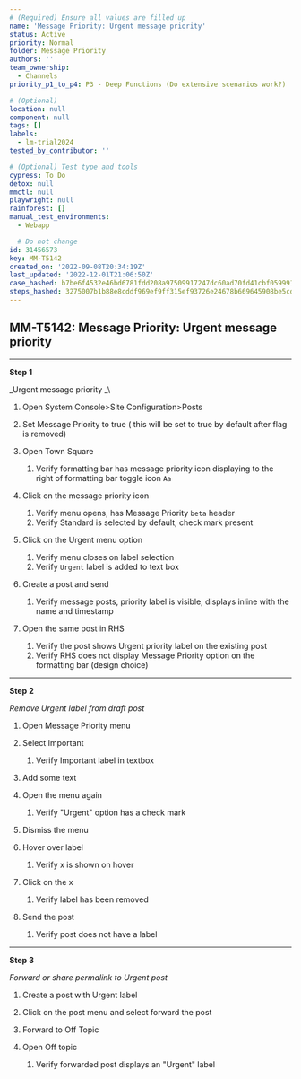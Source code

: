 ```yaml
---
# (Required) Ensure all values are filled up
name: 'Message Priority: Urgent message priority'
status: Active
priority: Normal
folder: Message Priority
authors: ''
team_ownership:
  - Channels
priority_p1_to_p4: P3 - Deep Functions (Do extensive scenarios work?)

# (Optional)
location: null
component: null
tags: []
labels:
  - lm-trial2024
tested_by_contributor: ''

# (Optional) Test type and tools
cypress: To Do
detox: null
mmctl: null
playwright: null
rainforest: []
manual_test_environments:
  - Webapp

  # Do not change
id: 31456573
key: MM-T5142
created_on: '2022-09-08T20:34:19Z'
last_updated: '2022-12-01T21:06:50Z'
case_hashed: b7be6f4532e46bd6781fdd208a97509917247dc60ad70fd41cbf0599911a1ca6a6d1963795624f648a1cb98749034c75
steps_hashed: 3275007b1b88e8cddf969ef9ff315ef93726e24678b669645908be5cddf431b49de62edc86c89fc0fb9bb3c55eecbae4
---
```


<!-- (Auto-generated) Based on frontmatter's "key" and "name" -->

## MM-T5142: Message Priority: Urgent message priority

---

**Step 1**

\_Urgent message priority \_\\

1. Open System Console>Site Configuration>Posts

2. Set Message Priority to true ( this will be set to true by default after flag is removed)

3. Open Town Square

   1. Verify formatting bar has message priority icon displaying to the right of formatting bar toggle icon `Aa`

4. Click on the message priority icon

   1. Verify menu opens, has Message Priority `beta` header
   2. Verify Standard is selected by default, check mark present

5. Click on the Urgent menu option

   1. Verify menu closes on label selection
   2. Verify `Urgent` label is added to text box

6. Create a post and send

   1. Verify message posts, priority label is visible, displays inline with the name and timestamp

7. Open the same post in RHS

   1. Verify the post shows Urgent priority label on the existing post
   2. Verify RHS does not display Message Priority option on the formatting bar (design choice)

---

**Step 2**

_Remove Urgent label from draft post_

1. Open Message Priority menu

2. Select Important

   1. Verify Important label in textbox

3. Add some text

4. Open the menu again

   1. Verify "Urgent" option has a check mark

5. Dismiss the menu

6. Hover over label

   1. Verify x is shown on hover

7. Click on the x

   1. Verify label has been removed

8. Send the post

   1. Verify post does not have a label

---

**Step 3**

_Forward or share permalink to Urgent post_

1. Create a post with Urgent label

2. Click on the post menu and select forward the post

3. Forward to Off Topic

4. Open Off topic

   1. Verify forwarded post displays an "Urgent" label
